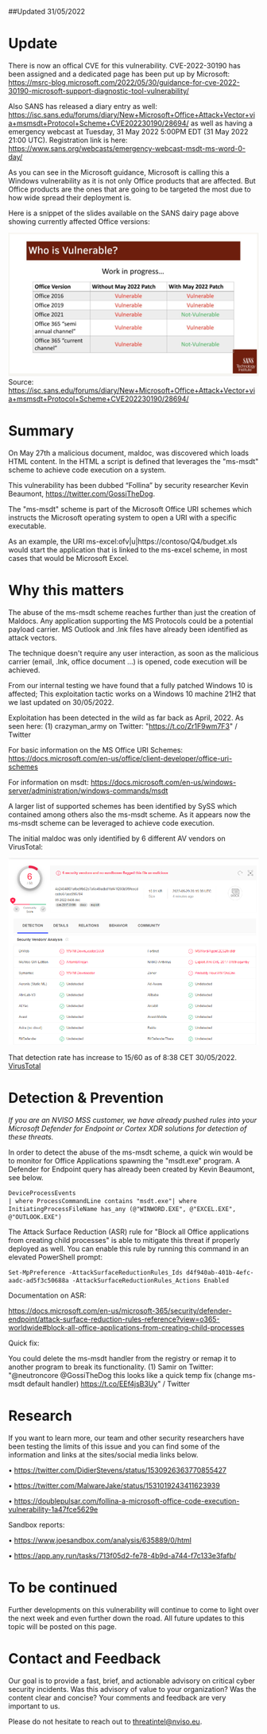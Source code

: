 ##Updated 31/05/2022

# Update

There is now an offical CVE for this vulnerability. CVE-2022-30190 has been assigned and a dedicated page has been put up by Microsoft: https://msrc-blog.microsoft.com/2022/05/30/guidance-for-cve-2022-30190-microsoft-support-diagnostic-tool-vulnerability/

Also SANS has released a diary entry as well: https://isc.sans.edu/forums/diary/New+Microsoft+Office+Attack+Vector+via+msmsdt+Protocol+Scheme+CVE202230190/28694/
as well as having a emergency webcast at Tuesday, 31 May 2022 5:00PM EDT (31 May 2022 21:00 UTC). Registration link is here: https://www.sans.org/webcasts/emergency-webcast-msdt-ms-word-0-day/

As you can see in the Microsoft guidance, Microsoft is calling this a Windows vulnerability as it is not only Office products that are affected. But Office products are the ones that are going to be targeted the most due to how wide spread their deployment is. 

Here is a snippet of the slides available on the SANS dairy page above showing currently affected Office versions:

![office_versions](/advisories/images/cve-2022-30190-powerpoint.png)
Source: https://isc.sans.edu/forums/diary/New+Microsoft+Office+Attack+Vector+via+msmsdt+Protocol+Scheme+CVE202230190/28694/
# Summary

On May 27th a malicious document, maldoc, was discovered which loads HTML content. In the HTML a script is defined that leverages the "ms-msdt" scheme to achieve code execution on a system.

This vulnerability has been dubbed “Follina” by security researcher Kevin Beaumont, https://twitter.com/GossiTheDog. 

The "ms-msdt" scheme is part of the Microsoft Office URI schemes which instructs the Microsoft operating system to open a URI with a specific executable. 

As an example, the URI ms-excel:ofv|u|https://contoso/Q4/budget.xls would start the application that is linked to the ms-excel scheme, in most cases that would be Microsoft Excel.

# Why this matters

The abuse of the ms-msdt scheme reaches further than just the creation of Maldocs. Any application supporting the MS Protocols could be a potential payload carrier. MS Outlook and .lnk files have already been identified as attack vectors.

The technique doesn't require any user interaction, as soon as the malicious carrier (email, .lnk, office document ...) is opened, code execution will be achieved.

From our internal testing we have found that a fully patched Windows 10 is affected; This exploitation tactic works on a Windows 10 machine 21H2 that we last updated on 30/05/2022.

Exploitation has been detected in the wild as far back as April, 2022. As seen here: (1) crazyman_army on Twitter: "https://t.co/Zr1F9wm7F3" / Twitter

For basic information on the MS Office URI Schemes: https://docs.microsoft.com/en-us/office/client-developer/office-uri-schemes 

For information on msdt: https://docs.microsoft.com/en-us/windows-server/administration/windows-commands/msdt 

A larger list of supported schemes has been identified by SySS which contained among others also the ms-msdt scheme. As it appears now the ms-msdt scheme can be leveraged to achieve code execution.

The initial maldoc was only identified by 6 different AV vendors on VirusTotal: 

![VirusTotal Detection](/advisories/images/msdt-vt.PNG?raw=true)

That detection rate has increase to 15/60 as of 8:38 CET 30/05/2022.
[VirusTotal](https://www.virustotal.com/gui/file/4a24048f81afbe9fb62e7a6a49adbd1faf41f266b5f9feecdceb567aec096784/detection)

# Detection & Prevention

*If you are an NVISO MSS customer, we have already pushed rules into your Microsoft Defender for Endpoint or Cortex XDR solutions for detection of these threats.*

In order to detect the abuse of the ms-msdt scheme, a quick win would be to monitor for Office Applications spawning the "msdt.exe" program. A Defender for Endpoint query has already been created by Kevin Beaumont, see below.

```
DeviceProcessEvents
| where ProcessCommandLine contains "msdt.exe"| where InitiatingProcessFileName has_any (@"WINWORD.EXE", @"EXCEL.EXE", @"OUTLOOK.EXE")
```

The Attack Surface Reduction (ASR) rule for "Block all Office applications from creating child processes" is able to mitigate this threat if properly deployed as well. 
You can enable this rule by running this command in an elevated PowerShell prompt:

```
Set-MpPreference -AttackSurfaceReductionRules_Ids d4f940ab-401b-4efc-aadc-ad5f3c50688a -AttackSurfaceReductionRules_Actions Enabled
```

Documentation on ASR:

https://docs.microsoft.com/en-us/microsoft-365/security/defender-endpoint/attack-surface-reduction-rules-reference?view=o365-worldwide#block-all-office-applications-from-creating-child-processes 

Quick fix:

You could delete the ms-msdt handler from the registry or remap it to another program to break its functionality. (1) Samir on Twitter: "@neutroncore @GossiTheDog this looks like a quick temp fix (change ms-msdt default handler) https://t.co/EEf4jsB3Uy" / Twitter

# Research

If you want to learn more, our team and other security researchers have been testing the limits of this issue and you can find some of the information and links at the sites/social media links below. 

•	https://twitter.com/DidierStevens/status/1530926363770855427

•	https://twitter.com/MalwareJake/status/1531019243411623939 

•	https://doublepulsar.com/follina-a-microsoft-office-code-execution-vulnerability-1a47fce5629e 

Sandbox reports:

•	https://www.joesandbox.com/analysis/635889/0/html

•	https://app.any.run/tasks/713f05d2-fe78-4b9d-a744-f7c133e3fafb/ 

# To be continued

Further developments on this vulnerability will continue to come to light over the next week and even further down the road. All future updates to this topic will be posted on this page.

# Contact and Feedback

Our goal is to provide a fast, brief, and actionable advisory on critical cyber security incidents.
Was this advisory of value to your organization? Was the content clear and concise? Your comments and feedback are very important to us. 

Please do not hesitate to reach out to threatintel@nviso.eu. 



